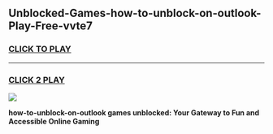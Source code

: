 
## Unblocked-Games-how-to-unblock-on-outlook-Play-Free-vvte7
<h3>
<a href="https://premium76.site?title=how-to-unblock-on-outlook&ref=12A">CLICK TO PLAY</a></h3>
<hr>

<h3>
<a href="https://premium76.site?title=how-to-unblock-on-outlook&ref=12A">CLICK 2 PLAY</a>
  
</h3>

<a href="https://premium76.site?title=how-to-unblock-on-outlook&ref=12A"><img src="https://clearcache.store/games.png"></a>


**how-to-unblock-on-outlook games unblocked: Your Gateway to Fun and Accessible Online Gaming**

